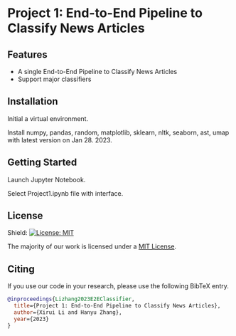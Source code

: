 # Project 1: End-to-End Pipeline to Classify News Articles

## Features
* A single End-to-End Pipeline to Classify News Articles
* Support major classifiers

## Installation

Initial a virtual environment.

Install numpy, pandas, random, matplotlib, sklearn, nltk, seaborn, ast, umap with latest version on Jan 28. 2023.

## Getting Started

Launch Jupyter Notebook.

Select Project1.ipynb file with interface.

## License

Shield: [![License: MIT](https://img.shields.io/badge/License-MIT-yellow.svg)](https://opensource.org/licenses/MIT)

The majority of our work is licensed under a [MIT License](LICENSE).

## Citing

If you use our code in your research, please use the following BibTeX entry.

```BibTeX
@inproceedings{Lizhang2023E2EClassifier,
  title={Project 1: End-to-End Pipeline to Classify News Articles},
  author={Xirui Li and Hanyu Zhang},
  year={2023}
}
```


